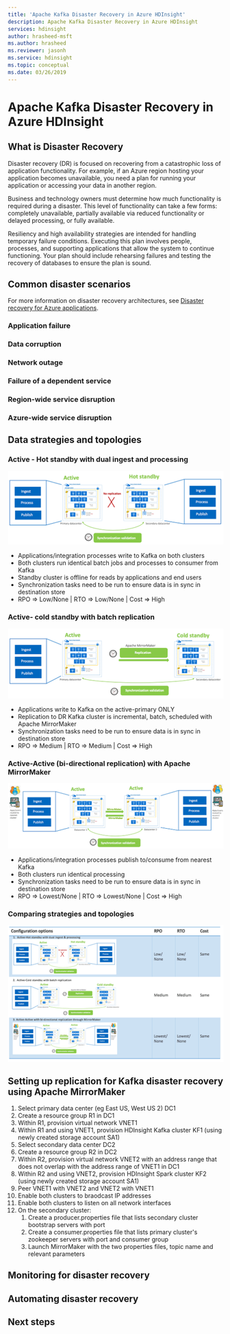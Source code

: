 ```yaml
---
title: 'Apache Kafka Disaster Recovery in Azure HDInsight'
description: Apache Kafka Disaster Recovery in Azure HDInsight
services: hdinsight
author: hrasheed-msft
ms.author: hrasheed
ms.reviewer: jasonh
ms.service: hdinsight
ms.topic: conceptual
ms.date: 03/26/2019
---
```

# Apache Kafka Disaster Recovery in Azure HDInsight


## What is Disaster Recovery

Disaster recovery (DR) is focused on recovering from a catastrophic loss of application functionality. For example, if an Azure region hosting your application becomes unavailable, you need a plan for running your application or accessing your data in another region.

Business and technology owners must determine how much functionality is required during a disaster. This level of functionality can take a few forms: completely unavailable, partially available via reduced functionality or delayed processing, or fully available.

Resiliency and high availability strategies are intended for handling temporary failure conditions. Executing this plan involves people, processes, and supporting applications that allow the system to continue functioning. Your plan should include rehearsing failures and testing the recovery of databases to ensure the plan is sound.

## Common disaster scenarios

For more information on disaster recovery architectures, see [Disaster recovery for Azure applications](https://docs.microsoft.com/azure/architecture/resiliency/disaster-recovery-azure-applications).

### Application failure

### Data corruption

### Network outage

### Failure of a dependent service

### Region-wide service disruption

### Azure-wide service disruption

## Data strategies and topologies

### Active - Hot standby with dual ingest and processing

![8-replicate-options-1](./media/apache-kafka-disaster-recovery/8-dr-options-1.png)
- Applications/integration processes write to Kafka on both clusters
- Both clusters run identical batch jobs and processes to consumer from Kafka
- Standby cluster is offline for reads by applications and end users
- Synchronization tasks need to be run to ensure data is in sync in destination store
- RPO => Low/None | RTO => Low/None | Cost => High



### Active- cold standby with batch replication

![8-replicate-options-2](./media/apache-kafka-disaster-recovery/8-dr-options-2.png)
- Applications write to Kafka on the active-primary ONLY
- Replication to DR Kafka cluster is incremental, batch, scheduled with Apache MirrorMaker
- Synchronization tasks need to be run to ensure data is in sync in destination store
- RPO => Medium | RTO => Medium | Cost => High



### Active-Active (bi-directional replication) with Apache MirrorMaker

![8-replicate-options-3](./media/apache-kafka-disaster-recovery/8-dr-options-3.png)
- Applications/integration processes publish to/consume from nearest Kafka
- Both clusters run identical processing
- Synchronization tasks need to be run to ensure data is in sync in destination store
- RPO => Lowest/None | RTO => Lowest/None | Cost => High


### Comparing strategies and topologies
![8-replicate-options-4](./media/apache-kafka-disaster-recovery/8-dr-options-4.png)

## Setting up replication for Kafka disaster recovery using Apache MirrorMaker

1. Select primary data center (eg East US, West US 2) DC1
1. Create a resource group R1 in DC1
1. Within R1, provision virtual network VNET1
1. Within R1 and using VNET1, provision HDInsight Kafka cluster KF1 (using newly created storage account SA1)
1. Select secondary data center DC2
1. Create a resource group R2 in DC2
1. Within R2, provision virtual network VNET2 with an address range that does not overlap with the address range of VNET1 in DC1
1. Within R2 and using VNET2, provision HDInsight Spark cluster KF2 (using newly created storage account SA1)
1. Peer VNET1 with VNET2 and VNET2 with VNET1
1. Enable both clusters to braodcast IP addresses
1. Enable both clusters to listen on all network interfaces
1. On the secondary cluster:
    1. Create a producer.properties file that lists secondary cluster bootstrap servers with port
    1. Create a consumer.properties file that lists primary cluster's zookeeper servers with port and consumer group
    1. Launch MirrorMaker with the two properties files, topic name and relevant parameters


## Monitoring for disaster recovery

## Automating disaster recovery

## Next steps
